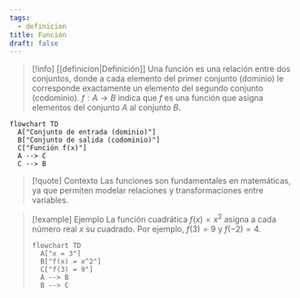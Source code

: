 ```yaml
---
tags:
  - definicion
title: Función
draft: false
---
```

> [!info] [[definicion|Definición]]
> Una función es una relación entre dos conjuntos, donde a cada elemento del primer conjunto (dominio) le corresponde exactamente un elemento del segundo conjunto (codominio). 
> $f: A \to B$ indica que $f$ es una función que asigna elementos del conjunto $A$ al conjunto $B$.

```mermaid
flowchart TD
  A["Conjunto de entrada (dominio)"]
  B["Conjunto de salida (codominio)"]
  C["Función f(x)"]
  A --> C
  C --> B
```

> [!quote] Contexto
> Las funciones son fundamentales en matemáticas, ya que permiten modelar relaciones y transformaciones entre variables.

> [!example] Ejemplo
> La función cuadrática $f(x) = x^2$ asigna a cada número real $x$ su cuadrado. Por ejemplo, $f(3) = 9$ y $f(-2) = 4$.
> ```mermaid
> flowchart TD
>   A["x = 3"]
>   B["f(x) = x^2"]
>   C["f(3) = 9"]
>   A --> B
>   B --> C
> ```
